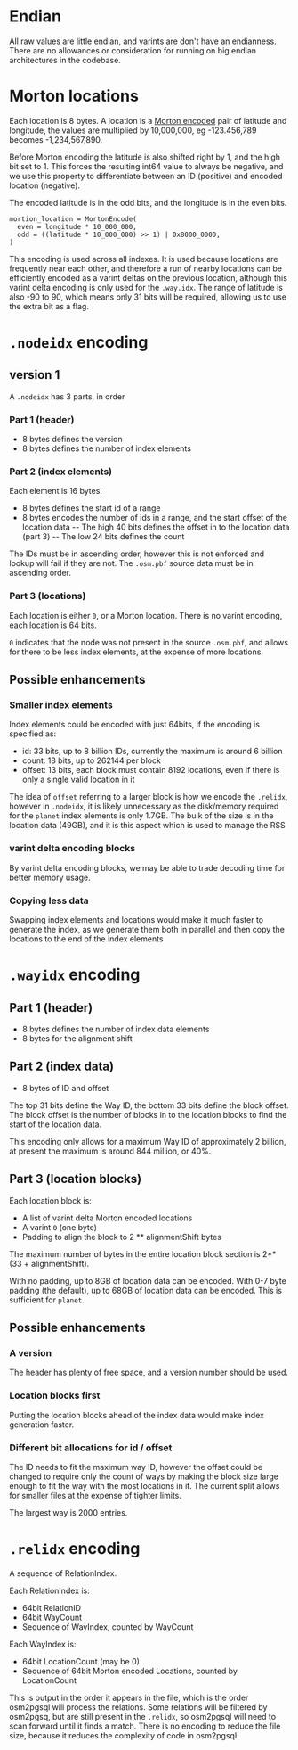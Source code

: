 # Endian
All raw values are little endian, and varints are don't have an endianness.  There are no allowances or consideration for running on big endian architectures in the codebase.

# Morton locations
Each location is 8 bytes.  A location is a [Morton encoded](https://en.wikipedia.org/wiki/Morton_code) pair of latitude and longitude, the values are multiplied by 10,000,000, eg -123.456,789 becomes -1,234,567,890.

Before Morton encoding the latitude is also shifted right by 1, and the high bit set to 1.  This forces the resulting int64 value to always be negative, and we use this property to differentiate between an ID (positive) and encoded location (negative).

The encoded latitude is in the odd bits, and the longitude is in the even bits.

```
mortion_location = MortonEncode(
  even = longitude * 10_000_000,
  odd = ((latitude * 10_000_000) >> 1) | 0x8000_0000,
)
```

This encoding is used across all indexes.  It is used because locations are frequently near each other, and therefore a run of nearby locations can be efficiently encoded as a varint deltas on the previous location, although this varint delta encoding is only used for the `.way.idx`.  The range of latitude is also -90 to 90, which means only 31 bits will be required, allowing us to use the extra bit as a flag.

# `.nodeidx` encoding

## version 1
A `.nodeidx` has 3 parts, in order

### Part 1 (header)
- 8 bytes defines the version
- 8 bytes defines the number of index elements

### Part 2 (index elements)
Each element is 16 bytes:
- 8 bytes defines the start id of a range
- 8 bytes encodes the number of ids in a range, and the start offset of the location data
-- The high 40 bits defines the offset in to the location data (part 3)
-- The low 24 bits defines the count

The IDs must be in ascending order, however this is not enforced and lookup will fail if they are not.  The `.osm.pbf` source data must be in ascending order.

### Part 3 (locations)
Each location is either `0`, or a Morton location.  There is no varint encoding, each location is 64 bits.

`0` indicates that the node was not present in the source `.osm.pbf`, and allows for there to be less index elements, at the expense of more locations.

## Possible enhancements

### Smaller index elements
Index elements could be encoded with just 64bits, if the encoding is specified as:

- id:     33 bits, up to 8 billion IDs, currently the maximum is around 6 billion
- count:  18 bits, up to 262144 per block
- offset: 13 bits, each block must contain 8192 locations, even if there is only a single valid location in it

The idea of `offset` referring to a larger block is how we encode the `.relidx`, however in `.nodeidx`, it is likely unnecessary as the disk/memory required for the `planet` index elements is only 1.7GB.  The bulk of the size is in the location data (49GB), and it is this aspect which is used to manage the RSS

### varint delta encoding blocks
By varint delta encoding blocks, we may be able to trade decoding time for better memory usage.

### Copying less data
Swapping index elements and locations would make it much faster to generate the index, as we generate them both in parallel and then copy the locations to the end of the index elements

# `.wayidx` encoding

## Part 1 (header)
- 8 bytes defines the number of index data elements
- 8 bytes for the alignment shift

## Part 2 (index data)
- 8 bytes of ID and offset

The top 31 bits define the Way ID, the bottom 33 bits define the block offset.  The block offset is the number of blocks in to the location blocks to find the start of the location data.

This encoding only allows for a maximum Way ID of approximately 2 billion, at present the maximum is around 844 million, or 40%.

## Part 3 (location blocks)
Each location block is:
- A list of varint delta Morton encoded locations
- A varint `0` (one byte)
- Padding to align the block to 2 ** alignmentShift bytes

The maximum number of bytes in the entire location block section is 2**(33 + alignmentShift).

With no padding, up to 8GB of location data can be encoded.  With 0-7 byte padding (the default), up to 68GB of location data can be encoded.  This is sufficient for `planet`.

## Possible enhancements

### A version
The header has plenty of free space, and a version number should be used.

### Location blocks first
Putting the location blocks ahead of the index data would make index generation faster.

### Different bit allocations for id / offset
The ID needs to fit the maximum way ID, however the offset could be changed to require only the count of ways by making the block size large enough to fit the way with the most locations in it.  The current split allows for smaller files at the expense of tighter limits.

The largest way is 2000 entries.

# `.relidx` encoding
A sequence of RelationIndex.

Each RelationIndex is:
- 64bit RelationID
- 64bit WayCount
- Sequence of WayIndex, counted by WayCount

Each WayIndex is:
- 64bit LocationCount (may be 0)
- Sequence of 64bit Morton encoded Locations, counted by LocationCount

This is output in the order it appears in the file, which is the order osm2pgsql will process the relations.  Some relations will be filtered by osm2pgsq, but are still present in the `.relidx`, so osm2pgsql will need to scan forward until it finds a match.  There is no encoding to reduce the file size, because it reduces the complexity of code in osm2pgsql.

